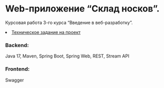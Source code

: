 # Web-приложение “Склад носков”.
Курсовая работа 3-го курса “Введение в веб-разработку”.
<li><a href="https://docs.google.com/document/d/1sTm0y9ev6LUT10PG9IDkEbgguSQ_EBZ_oGXtULGxtqQ/edit?usp=sharing">Техническое задание на проект</a></li>
<h3>Backend:</h3>
    Java 17, Maven, Spring Boot, Spring Web, REST, Stream API
<h3>Frontend:</h3>
    Swagger
